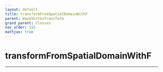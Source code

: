 ```yaml
---
layout: default
title: transformFromSpatialDomainWithF
parent: WaveVortexTransform
grand_parent: Classes
nav_order: 155
mathjax: true
---
```


#  transformFromSpatialDomainWithF




---


